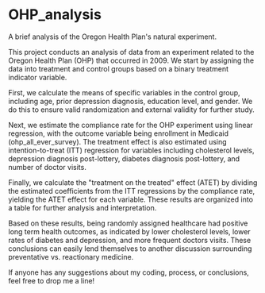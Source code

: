 # OHP_analysis
A brief analysis of the Oregon Health Plan's natural experiment.

This project conducts an analysis of data from an experiment related to the Oregon Health Plan (OHP) that occurred in 2009. We start by assigning the data into treatment and control groups based on a binary treatment indicator variable.

First, we calculate the means of specific variables in the control group, including age, prior depression diagnosis, education level, and gender. We do this to ensure valid randomization and external validity for further study.

Next, we estimate the compliance rate for the OHP experiment using linear regression, with the outcome variable being enrollment in Medicaid (ohp_all_ever_survey). The treatment effect is also estimated using intention-to-treat (ITT) regression for variables including cholesterol levels, depression diagnosis post-lottery, diabetes diagnosis post-lottery, and number of doctor visits.

Finally, we calculate the "treatment on the treated" effect (ATET) by dividing the estimated coefficients from the ITT regressions by the compliance rate, yielding the ATET effect for each variable. These results are organized into a table for further analysis and interpretation.

Based on these results, being randomly assigned healthcare had positive long term health outcomes, as indicated by lower cholesterol levels, lower rates of diabetes and depression, and more frequent doctors visits. These conclusions can easily lend themselves to another discussion surrounding preventative vs. reactionary medicine. 

If anyone has any suggestions about my coding, process, or conclusions, feel free to drop me a line!
